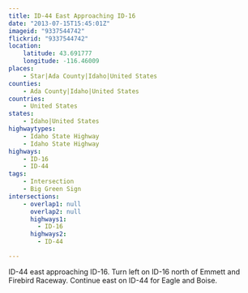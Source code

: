 ```yaml
---
title: ID-44 East Approaching ID-16
date: "2013-07-15T15:45:01Z"
imageid: "9337544742"
flickrid: "9337544742"
location:
    latitude: 43.691777
    longitude: -116.46009
places:
    - Star|Ada County|Idaho|United States
counties:
    - Ada County|Idaho|United States
countries:
    - United States
states:
    - Idaho|United States
highwaytypes:
    - Idaho State Highway
    - Idaho State Highway
highways:
    - ID-16
    - ID-44
tags:
    - Intersection
    - Big Green Sign
intersections:
    - overlap1: null
      overlap2: null
      highways1:
        - ID-16
      highways2:
        - ID-44

---
```

ID-44 east approaching ID-16.  Turn left on ID-16 north of Emmett and Firebird Raceway.  Continue east on ID-44 for Eagle and Boise.